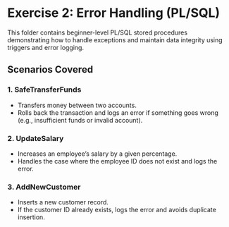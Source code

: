 # Exercise 2: Error Handling (PL/SQL)

This folder contains beginner-level PL/SQL stored procedures demonstrating how to handle exceptions and maintain data integrity using triggers and error logging.

## Scenarios Covered

### 1. SafeTransferFunds
- Transfers money between two accounts.
- Rolls back the transaction and logs an error if something goes wrong (e.g., insufficient funds or invalid account).

### 2. UpdateSalary
- Increases an employee’s salary by a given percentage.
- Handles the case where the employee ID does not exist and logs the error.

### 3. AddNewCustomer
- Inserts a new customer record.
- If the customer ID already exists, logs the error and avoids duplicate insertion.


